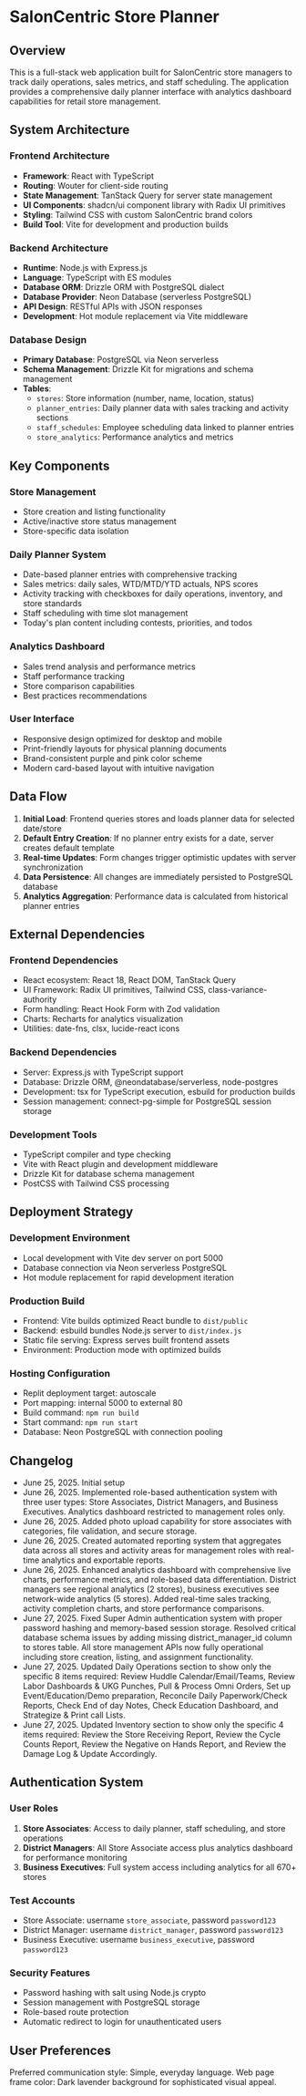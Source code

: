# SalonCentric Store Planner

## Overview

This is a full-stack web application built for SalonCentric store managers to track daily operations, sales metrics, and staff scheduling. The application provides a comprehensive daily planner interface with analytics dashboard capabilities for retail store management.

## System Architecture

### Frontend Architecture
- **Framework**: React with TypeScript
- **Routing**: Wouter for client-side routing
- **State Management**: TanStack Query for server state management
- **UI Components**: shadcn/ui component library with Radix UI primitives
- **Styling**: Tailwind CSS with custom SalonCentric brand colors
- **Build Tool**: Vite for development and production builds

### Backend Architecture
- **Runtime**: Node.js with Express.js
- **Language**: TypeScript with ES modules
- **Database ORM**: Drizzle ORM with PostgreSQL dialect
- **Database Provider**: Neon Database (serverless PostgreSQL)
- **API Design**: RESTful APIs with JSON responses
- **Development**: Hot module replacement via Vite middleware

### Database Design
- **Primary Database**: PostgreSQL via Neon serverless
- **Schema Management**: Drizzle Kit for migrations and schema management
- **Tables**:
  - `stores`: Store information (number, name, location, status)
  - `planner_entries`: Daily planner data with sales tracking and activity sections
  - `staff_schedules`: Employee scheduling data linked to planner entries
  - `store_analytics`: Performance analytics and metrics

## Key Components

### Store Management
- Store creation and listing functionality
- Active/inactive store status management
- Store-specific data isolation

### Daily Planner System
- Date-based planner entries with comprehensive tracking
- Sales metrics: daily sales, WTD/MTD/YTD actuals, NPS scores
- Activity tracking with checkboxes for daily operations, inventory, and store standards
- Staff scheduling with time slot management
- Today's plan content including contests, priorities, and todos

### Analytics Dashboard
- Sales trend analysis and performance metrics
- Staff performance tracking
- Store comparison capabilities
- Best practices recommendations

### User Interface
- Responsive design optimized for desktop and mobile
- Print-friendly layouts for physical planning documents
- Brand-consistent purple and pink color scheme
- Modern card-based layout with intuitive navigation

## Data Flow

1. **Initial Load**: Frontend queries stores and loads planner data for selected date/store
2. **Default Entry Creation**: If no planner entry exists for a date, server creates default template
3. **Real-time Updates**: Form changes trigger optimistic updates with server synchronization
4. **Data Persistence**: All changes are immediately persisted to PostgreSQL database
5. **Analytics Aggregation**: Performance data is calculated from historical planner entries

## External Dependencies

### Frontend Dependencies
- React ecosystem: React 18, React DOM, TanStack Query
- UI Framework: Radix UI primitives, Tailwind CSS, class-variance-authority
- Form handling: React Hook Form with Zod validation
- Charts: Recharts for analytics visualization
- Utilities: date-fns, clsx, lucide-react icons

### Backend Dependencies
- Server: Express.js with TypeScript support
- Database: Drizzle ORM, @neondatabase/serverless, node-postgres
- Development: tsx for TypeScript execution, esbuild for production builds
- Session management: connect-pg-simple for PostgreSQL session storage

### Development Tools
- TypeScript compiler and type checking
- Vite with React plugin and development middleware
- Drizzle Kit for database schema management
- PostCSS with Tailwind CSS processing

## Deployment Strategy

### Development Environment
- Local development with Vite dev server on port 5000
- Database connection via Neon serverless PostgreSQL
- Hot module replacement for rapid development iteration

### Production Build
- Frontend: Vite builds optimized React bundle to `dist/public`
- Backend: esbuild bundles Node.js server to `dist/index.js`
- Static file serving: Express serves built frontend assets
- Environment: Production mode with optimized builds

### Hosting Configuration
- Replit deployment target: autoscale
- Port mapping: internal 5000 to external 80
- Build command: `npm run build`
- Start command: `npm run start`
- Database: Neon PostgreSQL with connection pooling

## Changelog

- June 25, 2025. Initial setup
- June 26, 2025. Implemented role-based authentication system with three user types: Store Associates, District Managers, and Business Executives. Analytics dashboard restricted to management roles only.
- June 26, 2025. Added photo upload capability for store associates with categories, file validation, and secure storage.
- June 26, 2025. Created automated reporting system that aggregates data across all stores and activity areas for management roles with real-time analytics and exportable reports.
- June 26, 2025. Enhanced analytics dashboard with comprehensive live charts, performance metrics, and role-based data differentiation. District managers see regional analytics (2 stores), business executives see network-wide analytics (5 stores). Added real-time sales tracking, activity completion charts, and store performance comparisons.
- June 27, 2025. Fixed Super Admin authentication system with proper password hashing and memory-based session storage. Resolved critical database schema issues by adding missing district_manager_id column to stores table. All store management APIs now fully operational including store creation, listing, and assignment functionality.
- June 27, 2025. Updated Daily Operations section to show only the specific 8 items required: Review Huddle Calendar/Email/Teams, Review Labor Dashboards & UKG Punches, Pull & Process Omni Orders, Set up Event/Education/Demo preparation, Reconcile Daily Paperwork/Check Reports, Check End of day Notes, Check Education Dashboard, and Strategize & Print call Lists.
- June 27, 2025. Updated Inventory section to show only the specific 4 items required: Review the Store Receiving Report, Review the Cycle Counts Report, Review the Negative on Hands Report, and Review the Damage Log & Update Accordingly.

## Authentication System

### User Roles
1. **Store Associates**: Access to daily planner, staff scheduling, and store operations
2. **District Managers**: All Store Associate access plus analytics dashboard for performance monitoring
3. **Business Executives**: Full system access including analytics for all 670+ stores

### Test Accounts
- Store Associate: username `store_associate`, password `password123`
- District Manager: username `district_manager`, password `password123`  
- Business Executive: username `business_executive`, password `password123`

### Security Features
- Password hashing with salt using Node.js crypto
- Session management with PostgreSQL storage
- Role-based route protection
- Automatic redirect to login for unauthenticated users

## User Preferences

Preferred communication style: Simple, everyday language.
Web page frame color: Dark lavender background for sophisticated visual appeal.